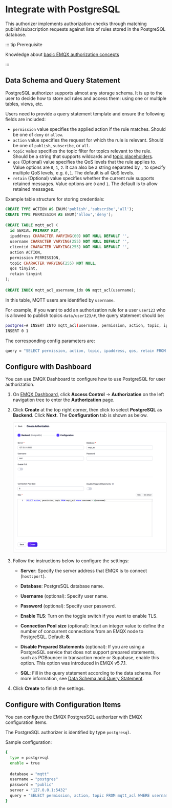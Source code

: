 # Integrate with PostgreSQL

This authorizer implements authorization checks through matching publish/subscription requests against lists of rules stored in the PostgreSQL database.

::: tip Prerequisite

Knowledge about [basic EMQX authorization concepts](./authz.md)

:::

## Data Schema and Query Statement

PostgreSQL authorizer supports almost any storage schema. It is up to the user to decide how to store acl rules and access them: using one or multiple tables, views, etc.

Users need to provide a query statement template and ensure the following fields are included:
* `permission` value specifies the applied action if the rule matches. Should be one of `deny` or `allow`.
* `action` value specifies the request for which the rule is relevant. Should be one of `publish`, `subscribe`, or `all`.
* `topic` value specifies the topic filter for topics relevant to the rule. Should be a string that supports wildcards and [topic placeholders](./authz.md#topic-placeholders).
* `qos` (Optional) value specifies the QoS levels that the rule applies to. Value options are `0`, `1`, `2`. It can also be a string separated by `,` to specify multiple QoS levels, e.g. `0,1`. The default is all QoS levels.
* `retain` (Optional) value specifies whether the current rule supports retained messages. Value options are `0` and `1`. The default is to allow retained messages.

Example table structure for storing credentials:

```sql
CREATE TYPE ACTION AS ENUM('publish','subscribe','all');
CREATE TYPE PERMISSION AS ENUM('allow','deny');

CREATE TABLE mqtt_acl (
  id SERIAL PRIMARY KEY,
  ipaddress CHARACTER VARYING(60) NOT NULL DEFAULT '',
  username CHARACTER VARYING(255) NOT NULL DEFAULT '',
  clientid CHARACTER VARYING(255) NOT NULL DEFAULT '',
  action ACTION,
  permission PERMISSION,
  topic CHARACTER VARYING(255) NOT NULL,
  qos tinyint,
  retain tinyint
);

CREATE INDEX mqtt_acl_username_idx ON mqtt_acl(username);
```

In this table, MQTT users are identified by `username`.

For example, if you want to add an authorization rule for a user `user123` who is allowed to publish topics `data/user123/#`, the query statement should be:

```bash
postgres=# INSERT INTO mqtt_acl(username, permission, action, topic, ipaddress) VALUES ('user123', 'allow', 'publish', 'data/user123/#', '127.0.0.1');
INSERT 0 1
```

The corresponding config parameters are:
```bash
query = "SELECT permission, action, topic, ipaddress, qos, retain FROM mqtt_acl WHERE username = ${username} and ipaddress = ${peerhost}"
```

## Configure with Dashboard

You can use EMQX Dashboard to configure how to use PostgreSQL for user authorization.

1. On [EMQX Dashboard](http://127.0.0.1:18083/#/authentication), click **Access Control** -> **Authorization** on the left navigation tree to enter the **Authorization** page. 

2. Click **Create** at the top right corner, then click to select **PostgreSQL** as **Backend**. Click **Next**. The **Configuration** tab is shown as below.

   <img src="./assets/authz-PostgreSQL_ee.png" alt="authz-PostgreSQL_ee" style="zoom:67%;" />

3. Follow the instructions below to configure the settings:

   - **Server**: Specify the server address that EMQX is to connect (`host:port`).
   - **Database**: PostgreSQL database name.
   - **Username** (optional): Specify user name. 
   - **Password** (optional): Specify user password. 
   - **Enable TLS**: Turn on the toggle switch if you want to enable TLS. 
   
   - **Connection Pool size** (optional): Input an integer value to define the number of concurrent connections from an EMQX node to PostgreSQL. Default: **8**. 
   - **Disable Prepared Statements** (optional): If you are using a PostgreSQL service that does not support prepared statements, such as PGBouncer in transaction mode or Supabase, enable this option. This option was introduced in EMQX v5.7.1.
   
   - **SQL**: Fill in the query statement according to the data schema. For more information, see [Data Schema and Query Statement](#data-schema-and-query-statement). 
   
4. Click **Create** to finish the settings.

## Configure with Configuration Items

You can configure the EMQX PostgresSQL authorizer with EMQX configuration items.

The PostgreSQL authorizer is identified by type `postgresql`. <!--For detailed configuration, see [authz:postgresql](../../configuration/configuration-manual.html#authz:postgresql).-->

Sample configuration:

```bash
{
  type = postgresql
  enable = true

  database = "mqtt"
  username = "postgres"
  password = "public"
  server = "127.0.0.1:5432"
  query = "SELECT permission, action, topic FROM mqtt_acl WHERE username = ${username}"
}
```

